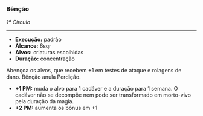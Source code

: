 ### Bênção
*1º Círculo*
___
- **Execução:** padrão
- **Alcance:** 6sqr
- **Alvos:** criaturas escolhidas
- **Duração:** concentração

Abençoa os alvos, que recebem +1 em testes de ataque e rolagens de dano. Bênção anula Perdição.

- **+1 PM:** muda o alvo para 1 cadáver e a duração para 1 semana. O cadáver não se decompõe nem pode ser transformado em morto-vivo pela duração da magia.
- **+2 PM:** aumenta os bônus em +1
